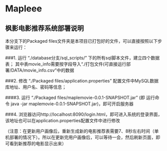 # Mapleee
## 枫影电影推荐系统部署说明

<p>本分支下的Packaged files文件夹是本项目已打包好的文件，可以直接按照以下步骤来运行：</p>
###1. 运行 “./database分支/sql_scripts/” 下的所有sql脚本文件，建立四个数据表；
   其中表movie_info需要按字段导入“./打包文件(可直接运行部署/DATA/movie_info.csv”中的数据

###2. 修改 “./Packaged files/application.properties” 配置文件中MySQL数据库地址、用户名、密码等信息；

####3. 运行 “./Packaged files/maplemovie-0.0.1-SNAPSHOT.jar”
	(即 运行命令 java -jar maplemovie-0.0.1-SNAPSHOT.jar)，即可开启服务器

###4. 浏览器访问http://localhost:8090/login.html，即可进入系统的登录界面，该地址也可以在application.properties配置文件中进行修改

（注意：在更新用户画像后，重新生成新的电影推荐表需要7、8秒左右时间（单机部署的情况下）。所以在更新完用户画像后，可以等待一会，然后刷新页面，即可看到新推荐的电影显示出来）
